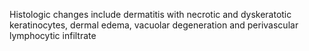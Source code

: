 Histologic changes include dermatitis with necrotic and dyskeratotic keratinocytes, dermal edema, vacuolar degeneration and perivascular lymphocytic infiltrate
